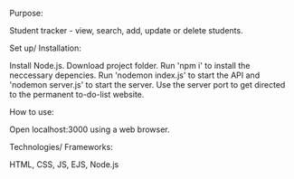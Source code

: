Purpose:

Student tracker - view, search, add, update or delete students.

Set up/ Installation:

Install Node.js. Download project folder. Run 'npm i' to install the neccessary depencies. Run 'nodemon index.js' to start the API and 'nodemon server.js' to start the server. Use the server port to get directed to the permanent to-do-list website.

How to use:

Open localhost:3000 using a web browser.

Technologies/ Frameworks:

HTML, CSS, JS, EJS, Node.js

